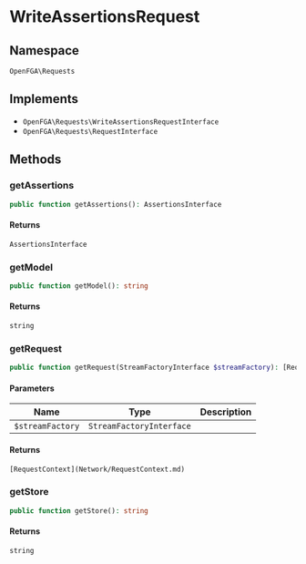 # WriteAssertionsRequest


## Namespace
`OpenFGA\Requests`

## Implements
* `OpenFGA\Requests\WriteAssertionsRequestInterface`
* `OpenFGA\Requests\RequestInterface`

## Methods
### getAssertions

```php
public function getAssertions(): AssertionsInterface
```



#### Returns
`AssertionsInterface` 

### getModel

```php
public function getModel(): string
```



#### Returns
`string` 

### getRequest

```php
public function getRequest(StreamFactoryInterface $streamFactory): [RequestContext](Network/RequestContext.md)
```


#### Parameters
| Name | Type | Description |
|------|------|-------------|
| `$streamFactory` | `StreamFactoryInterface` |  |

#### Returns
`[RequestContext](Network/RequestContext.md)` 

### getStore

```php
public function getStore(): string
```



#### Returns
`string` 

